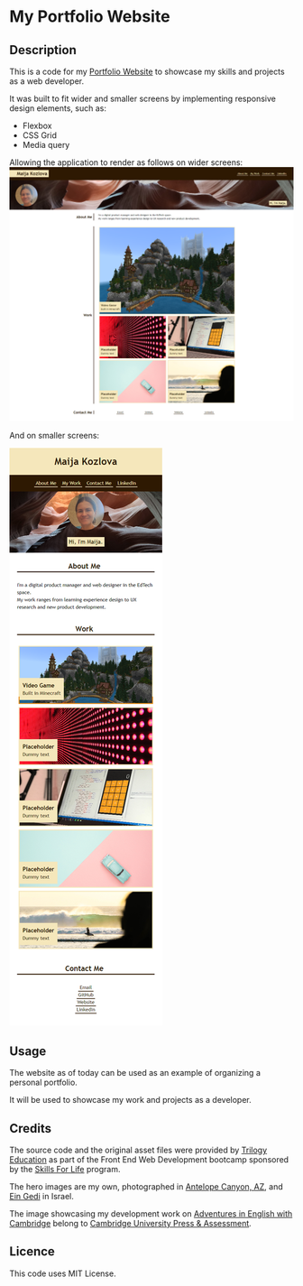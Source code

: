 # My Portfolio Website

## Description

This is a code for my [Portfolio Website](https://maijako.github.io/maijako-portfolio) to showcase my skills and projects as a web developer.

It was built to fit wider and smaller screens by implementing responsive design elements, such as:

+ Flexbox
+ CSS Grid
+ Media query 

Allowing the application to render as follows on wider screens:
![Wide screen](./images/desktop.png)

And on smaller screens:

![Mobile screen](./images/mobile.png)


## Usage

The website as of today can be used as an example of organizing a personal portfolio.

It will be used to showcase my work and projects as a developer. 



## Credits

The source code and the original asset files were provided by [Trilogy Education](https://2u.com/) as part of the Front End Web Development bootcamp sponsored by the [Skills For Life](https://skillsforlife.edx.org/) program.

The hero images are my own, photographed in [Antelope Canyon, AZ](https://www.antelopecanyon.com/), and [Ein Gedi](https://en.wikipedia.org/wiki/Ein_Gedi) in Israel.

The image showcasing my development work on [Adventures in English with Cambridge](https://education.minecraft.net/en-us/lessons/english-adventures) belong to [Cambridge University Press & Assessment](https://www.cambridge.org/).


## Licence

This code uses MIT License.

